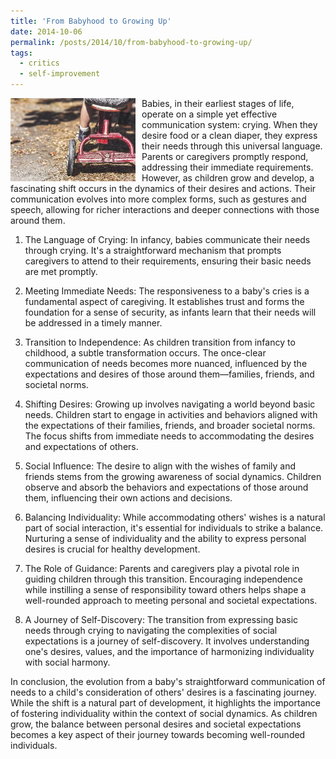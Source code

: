 ```yaml
---
title: 'From Babyhood to Growing Up'
date: 2014-10-06
permalink: /posts/2014/10/from-babyhood-to-growing-up/
tags:
  - critics
  - self-improvement
---
```


<img width="200" alt="childhood" src="/images/posts/from-babyhood-to-growing-up.webp" style="float: left; margin-right: 10px;" /> Babies, in their earliest stages of life, operate on a simple yet effective communication system: crying. When they desire food or a clean diaper, they express their needs through this universal language. Parents or caregivers promptly respond, addressing their immediate requirements. However, as children grow and develop, a fascinating shift occurs in the dynamics of their desires and actions. Their communication evolves into more complex forms, such as gestures and speech, allowing for richer interactions and deeper connections with those around them.

1. The Language of Crying:
In infancy, babies communicate their needs through crying. It's a straightforward mechanism that prompts caregivers to attend to their requirements, ensuring their basic needs are met promptly.

2. Meeting Immediate Needs:
The responsiveness to a baby's cries is a fundamental aspect of caregiving. It establishes trust and forms the foundation for a sense of security, as infants learn that their needs will be addressed in a timely manner.

3. Transition to Independence:
As children transition from infancy to childhood, a subtle transformation occurs. The once-clear communication of needs becomes more nuanced, influenced by the expectations and desires of those around them—families, friends, and societal norms.

4. Shifting Desires:
Growing up involves navigating a world beyond basic needs. Children start to engage in activities and behaviors aligned with the expectations of their families, friends, and broader societal norms. The focus shifts from immediate needs to accommodating the desires and expectations of others.

5. Social Influence:
The desire to align with the wishes of family and friends stems from the growing awareness of social dynamics. Children observe and absorb the behaviors and expectations of those around them, influencing their own actions and decisions.

6. Balancing Individuality:
While accommodating others' wishes is a natural part of social interaction, it's essential for individuals to strike a balance. Nurturing a sense of individuality and the ability to express personal desires is crucial for healthy development.

7. The Role of Guidance:
Parents and caregivers play a pivotal role in guiding children through this transition. Encouraging independence while instilling a sense of responsibility toward others helps shape a well-rounded approach to meeting personal and societal expectations.

8. A Journey of Self-Discovery:
The transition from expressing basic needs through crying to navigating the complexities of social expectations is a journey of self-discovery. It involves understanding one's desires, values, and the importance of harmonizing individuality with social harmony.

In conclusion, the evolution from a baby's straightforward communication of needs to a child's consideration of others' desires is a fascinating journey. While the shift is a natural part of development, it highlights the importance of fostering individuality within the context of social dynamics. As children grow, the balance between personal desires and societal expectations becomes a key aspect of their journey towards becoming well-rounded individuals.

